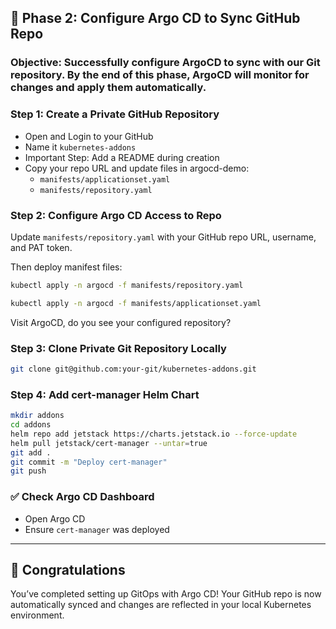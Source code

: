 ## 🔁 Phase 2: Configure Argo CD to Sync GitHub Repo

### Objective: Successfully configure ArgoCD to sync with our Git repository. By the end of this phase, ArgoCD will monitor for changes and apply them automatically.

### Step 1: Create a Private GitHub Repository

- Open and Login to your GitHub
- Name it `kubernetes-addons`
- Important Step: Add a README during creation
- Copy your repo URL and update files in argocd-demo:
  - `manifests/applicationset.yaml`
  - `manifests/repository.yaml`

### Step 2: Configure Argo CD Access to Repo

Update `manifests/repository.yaml` with your GitHub repo URL, username, and PAT token.

Then deploy manifest files:

```bash
kubectl apply -n argocd -f manifests/repository.yaml
```

```bash
kubectl apply -n argocd -f manifests/applicationset.yaml
```

Visit ArgoCD, do you see your configured repository?

### Step 3: Clone Private Git Repository Locally

```bash
git clone git@github.com:your-git/kubernetes-addons.git
```

### Step 4: Add cert-manager Helm Chart

```bash
mkdir addons
cd addons
helm repo add jetstack https://charts.jetstack.io --force-update
helm pull jetstack/cert-manager --untar=true
git add .
git commit -m "Deploy cert-manager"
git push
```

### ✅ Check Argo CD Dashboard

- Open Argo CD
- Ensure `cert-manager` was deployed

---

## 🎉 Congratulations

You’ve completed setting up GitOps with Argo CD! Your GitHub repo is now automatically synced and changes are reflected in your local Kubernetes environment.
